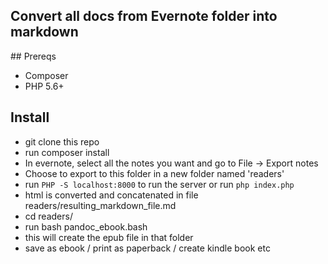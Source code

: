 ## Convert all docs from Evernote folder into markdown

## Prereqs

- Composer
- PHP 5.6+

## Install

- git clone this repo
- run composer install
- In evernote, select all the notes you want and go to File -> Export notes
- Choose to export to this folder in a new folder named 'readers'
- run ```PHP -S localhost:8000``` to run the server or run ```php index.php```
- html is converted and concatenated in file readers/resulting_markdown_file.md
- cd readers/
- run bash pandoc_ebook.bash
- this will create the epub file in that folder
- save as ebook / print as paperback / create kindle book etc